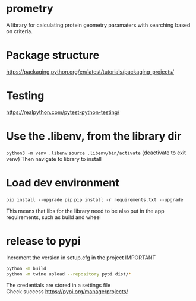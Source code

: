 # prometry
A library for calculating protein geometry paramaters with searching based on criteria.

# Package structure
https://packaging.python.org/en/latest/tutorials/packaging-projects/

# Testing
https://realpython.com/pytest-python-testing/

# Use the .libenv, from the library dir
```python3 -m venv .libenv```
```source .libenv/bin/activate``` (deactivate to exit venv)
Then navigate to library to install
# Load dev environment
```pip install --upgrade pip```
```pip install -r requirements.txt --upgrade```  

This means that libs for the library need to be also put in the app requirements, such as build and wheel

# release to pypi
Increment the version in setup.cfg in the project IMPORTANT  
```bash
python -m build
python -m twine upload --repository pypi dist/*
```  
The credentials are stored in a settings file  
Check success https://pypi.org/manage/projects/  